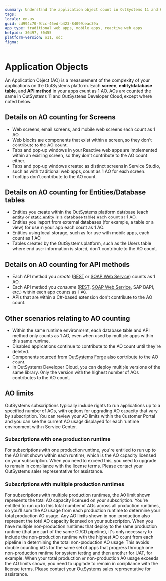 ```yaml
---
summary: Understand the application object count in OutSystems 11 and OutSystems Developer Cloud.
tags:
locale: en-us
guid: cd994c70-9dcc-46ed-b423-84099beac39a
app_type: traditional web apps, mobile apps, reactive web apps
helpids: 30497, 30455
platform-version: o11, odc
figma:
---
```


# Application Objects

An Application Object (AO) is a measurement of the complexity of your applications on the OutSystems platform. Each **screen**, **entity/database table**, and **API method** in your apps count as 1 AO. AOs are counted the same in OutSystems 11 and OutSystems Developer Cloud, except where noted below.

## Details on AO counting for Screens
* Web screens, email screens, and mobile web screens each count as 1 AO. 
* Web blocks are components that exist within a screen, so they don't contribute to the AO count. 
* Tabs and pop-up windows in your Reactive web apps are implemented within an existing screen, so they don't contribute to the AO count either. 
* Tabs and pop-up windows created as distinct screens in Service Studio, such as with traditional web apps, count as 1 AO for each screen. 
* Tooltips don't contribute to the AO count.

## Details on AO counting for Entities/Database tables

* Entities you create within the OutSystems platform database (each [entity](https://success.outsystems.com/Documentation/11/Developing_an_Application/Use_Data/Data_Modeling/Entities) or [static entity](https://success.outsystems.com/Documentation/11/Developing_an_Application/Use_Data/Data_Modeling/Static_Entities) is a database table) each count as 1 AO.
* Entities you import from external databases (for example, a table or a view) for use in your app each count as 1 AO.
* Entities using local storage, such as for use with mobile apps, each count as 1 AO.
* Tables created by the OutSystems platform, such as the Users table where end user information is stored, don't contribute to the AO count.

## Details on AO counting for API methods

* Each API method you *create* ([REST](https://success.outsystems.com/Documentation/11/Extensibility_and_Integration/REST/Expose_REST_APIs) or [SOAP Web Service](https://success.outsystems.com/Documentation/11/Extensibility_and_Integration/SOAP/Exposing_SOAP_Web_Services/Expose_a_SOAP_Web_Service)) counts as 1 AO. 
* Each API method you *consume* ([REST](https://success.outsystems.com/Documentation/11/Extensibility_and_Integration/REST/Consume_REST_APIs), [SOAP Web Service](https://success.outsystems.com/Documentation/11/Extensibility_and_Integration/SOAP/Consuming_SOAP_Web_Services), SAP BAPI, etc.) within each app counts as 1 AO.
* APIs that are within a C#-based extension don't contribute to the AO count.

## Other scenarios relating to AO counting

* Within the same runtime environment, each database table and API method only counts as 1 AO, even when used by multiple apps within this same runtime.
* Disabled applications continue to contribute to the AO count until they're deleted.
* Components sourced from [OutSystems Forge](https://www.outsystems.com/forge/) also contribute to the AO count.
* In OutSystems Developer Cloud, you can deploy multiple versions of the same library. Only the version with the highest number of AOs contributes to the AO count.

## AO limits

OutSystems subscriptions typically include rights to run applications up to a specified number of AOs, with options for upgrading AO capacity that vary by subscription. You can review your AO limits within the Customer Portal and you can see the current AO usage displayed for each runtime environment within Service Center. 

### Subscriptions with one production runtime

For subscriptions with one production runtime, you're entitled to run up to the AO limit shown within each runtime, which is the AO capacity licensed on your subscription. When you need to exceed this, you need to upgrade to remain in compliance with the license terms. Please contact your OutSystems sales representative for assistance. 

### Subscriptions with multiple production runtimes

For subscriptions with multiple production runtimes, the AO limit shown represents the total AO capacity licensed on your subscription. You're entitled to run up to this total number of AOs across all production runtimes, so you'll sum the AO usage from each production runtime to determine your total production AO usage. Any AO limits shown in non-production also represent the total AO capacity licensed on your subscription. When you have multiple non-production runtimes that deploy to the same production runtime (that are part of the same CI/CD pipeline), it's only necessary to include the non-production runtime with the highest AO count from each pipeline in determining the total non-production AO usage. This avoids double counting AOs for the same set of apps that progress through one non-production runtime for system testing and then another for UAT, for example. When your total production or non-production AO usage exceeds the AO limits shown, you need to upgrade to remain in compliance with the license terms. Please contact your OutSystems sales representative for assistance.
